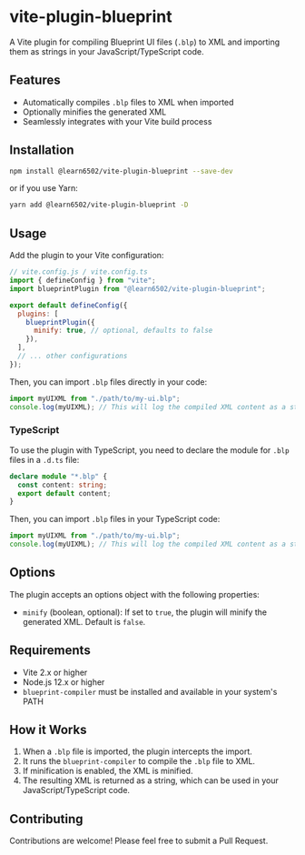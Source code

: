 # vite-plugin-blueprint

A Vite plugin for compiling Blueprint UI files (`.blp`) to XML and importing them as strings in your JavaScript/TypeScript code.

## Features

- Automatically compiles `.blp` files to XML when imported
- Optionally minifies the generated XML
- Seamlessly integrates with your Vite build process

## Installation

```bash
npm install @learn6502/vite-plugin-blueprint --save-dev
```

or if you use Yarn:

```bash
yarn add @learn6502/vite-plugin-blueprint -D
```

## Usage

Add the plugin to your Vite configuration:

```javascript
// vite.config.js / vite.config.ts
import { defineConfig } from "vite";
import blueprintPlugin from "@learn6502/vite-plugin-blueprint";

export default defineConfig({
  plugins: [
    blueprintPlugin({
      minify: true, // optional, defaults to false
    }),
  ],
  // ... other configurations
});
```

Then, you can import `.blp` files directly in your code:

```javascript
import myUIXML from "./path/to/my-ui.blp";
console.log(myUIXML); // This will log the compiled XML content as a string
```

### TypeScript

To use the plugin with TypeScript, you need to declare the module for `.blp` files in a `.d.ts` file:

```typescript
declare module "*.blp" {
  const content: string;
  export default content;
}
```

Then, you can import `.blp` files in your TypeScript code:

```typescript
import myUIXML from "./path/to/my-ui.blp";
console.log(myUIXML); // This will log the compiled XML content as a string
```

## Options

The plugin accepts an options object with the following properties:

- `minify` (boolean, optional): If set to `true`, the plugin will minify the generated XML. Default is `false`.

## Requirements

- Vite 2.x or higher
- Node.js 12.x or higher
- `blueprint-compiler` must be installed and available in your system's PATH

## How it Works

1. When a `.blp` file is imported, the plugin intercepts the import.
2. It runs the `blueprint-compiler` to compile the `.blp` file to XML.
3. If minification is enabled, the XML is minified.
4. The resulting XML is returned as a string, which can be used in your JavaScript/TypeScript code.

## Contributing

Contributions are welcome! Please feel free to submit a Pull Request.
